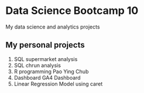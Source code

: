 # Data Science Bootcamp 10
My data science and analytics projects

## My personal projects

1. SQL supermarket analysis
2. SQL chrun analysis 
3. R programming Pao Ying Chub
4. Dashboard GA4 Dashboard
5. Linear Regression Model using caret
